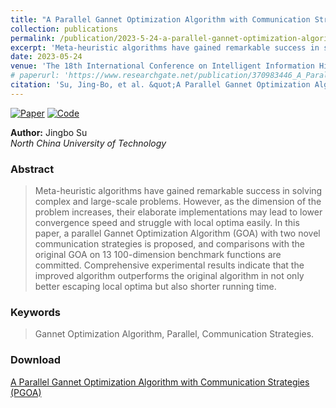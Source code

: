 ```yaml
---
title: "A Parallel Gannet Optimization Algorithm with Communication Strategies (PGOA)"
collection: publications
permalink: /publication/2023-5-24-a-parallel-gannet-optimization-algorithm-with-communication-strategies-pgoa-number-1
excerpt: 'Meta-heuristic algorithms have gained remarkable success in solving complex and large-scale problems. However, as the dimension of the problem increases, their elaborate implementations may lead to lower convergence speed and struggle with local optima easily. In this paper, a parallel Gannet Optimization Algorithm (GOA) with two novel communication strategies is proposed, and comparisons with the original GOA on 13 100-dimension benchmark functions are committed. Comprehensive experimental results indicate that the improved algorithm outperforms the original algorithm in not only better escaping local optima but also shorter running time.'
date: 2023-05-24
venue: 'The 18th International Conference on Intelligent Information Hiding and Multimedia Signal Processing'
# paperurl: 'https://www.researchgate.net/publication/370983446_A_Parallel_Gannet_Optimization_Algorithm_with_Communication_Strategies_PGOA'
citation: 'Su, Jing-Bo, et al. &quot;A Parallel Gannet Optimization Algorithm with Communication Strategies (PGOA).&quot; <i>International Conference on Intelligent Information Hiding and Multimedia Signal Processing</i>. Singapore: Springer Nature Singapore, 2022.'
---
```


<!-- [![Paper](https://img.shields.io/badge/Paper-10.1007-blue)](https://link.springer.com/chapter/10.1007/978-981-99-0105-0_7) -->
[![Paper](https://img.shields.io/badge/Paper-10.1007-blue)](https://www.researchgate.net/publication/370983446_A_Parallel_Gannet_Optimization_Algorithm_with_Communication_Strategies_PGOA)
[![Code](https://img.shields.io/badge/Code-GitHub-green)](https://github.com/sujingbo0217/PGOA)

**Author:** Jingbo Su  
*North China University of Technology*

### Abstract

> Meta-heuristic algorithms have gained remarkable success in solving complex and large-scale problems. However, as the dimension of the problem increases, their elaborate implementations may lead to lower convergence speed and struggle with local optima easily. In this paper, a parallel Gannet Optimization Algorithm (GOA) with two novel communication strategies is proposed, and comparisons with the original GOA on 13 100-dimension benchmark functions are committed. Comprehensive experimental results indicate that the improved algorithm outperforms the original algorithm in not only better escaping local optima but also shorter running time.

### Keywords

> Gannet Optimization Algorithm, Parallel, Communication Strategies.

### Download

[A Parallel Gannet Optimization Algorithm with Communication Strategies (PGOA)](https://sujingbo0217.github.io/files/pgoa.pdf)
